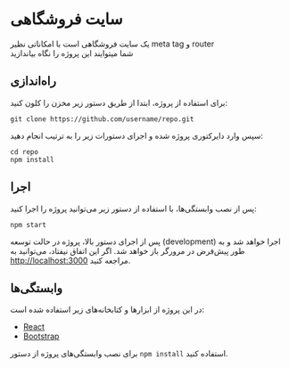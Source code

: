 
# سایت فروشگاهی 

یک سایت فروشگاهی است با امکاناتی نظیر meta tag و router  
شما میتوایند این پروژه را نگاه بیاندازید 

## راه‌اندازی

برای استفاده از پروژه، ابتدا از طریق دستور زیر مخزن را کلون کنید:

```
git clone https://github.com/username/repo.git
```

سپس وارد دایرکتوری پروژه شده و اجرای دستورات زیر را به ترتیب انجام دهید:

```
cd repo
npm install
```

## اجرا

پس از نصب وابستگی‌ها، با استفاده از دستور زیر می‌توانید پروژه را اجرا کنید:

```
npm start
```

پس از اجرای دستور بالا، پروژه در حالت توسعه (development) اجرا خواهد شد و به طور پیش‌فرض در مرورگر باز خواهد شد. اگر این اتفاق نیفتاد، می‌توانید به [http://localhost:3000](http://localhost:3000) مراجعه کنید.

## وابستگی‌ها

در این پروژه از ابزارها و کتابخانه‌های زیر استفاده شده است:

- [React](https://reactjs.org/)
- [Bootstrap](https://getbootstrap.com/)

برای نصب وابستگی‌های پروژه از دستور `npm install` استفاده کنید.
